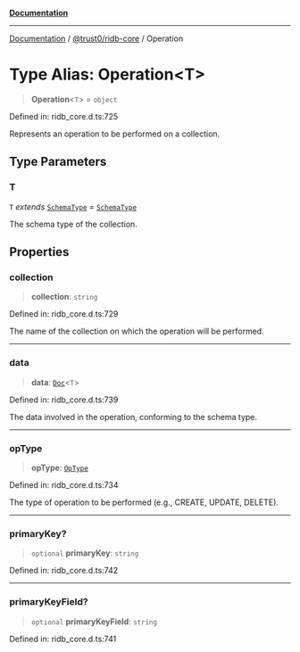 [**Documentation**](../../../README.md)

***

[Documentation](../../../README.md) / [@trust0/ridb-core](../README.md) / Operation

# Type Alias: Operation\<T\>

> **Operation**\<`T`\> = `object`

Defined in: ridb\_core.d.ts:725

Represents an operation to be performed on a collection.

## Type Parameters

### T

`T` *extends* [`SchemaType`](SchemaType.md) = [`SchemaType`](SchemaType.md)

The schema type of the collection.

## Properties

### collection

> **collection**: `string`

Defined in: ridb\_core.d.ts:729

The name of the collection on which the operation will be performed.

***

### data

> **data**: [`Doc`](Doc.md)\<`T`\>

Defined in: ridb\_core.d.ts:739

The data involved in the operation, conforming to the schema type.

***

### opType

> **opType**: [`OpType`](../enumerations/OpType.md)

Defined in: ridb\_core.d.ts:734

The type of operation to be performed (e.g., CREATE, UPDATE, DELETE).

***

### primaryKey?

> `optional` **primaryKey**: `string`

Defined in: ridb\_core.d.ts:742

***

### primaryKeyField?

> `optional` **primaryKeyField**: `string`

Defined in: ridb\_core.d.ts:741
